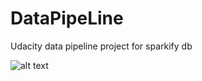 # DataPipeLine
Udacity data pipeline project for sparkify db


![alt text](https://video.udacity-data.com/topher/2019/January/5c48a861_example-dag/example-dag.png)
